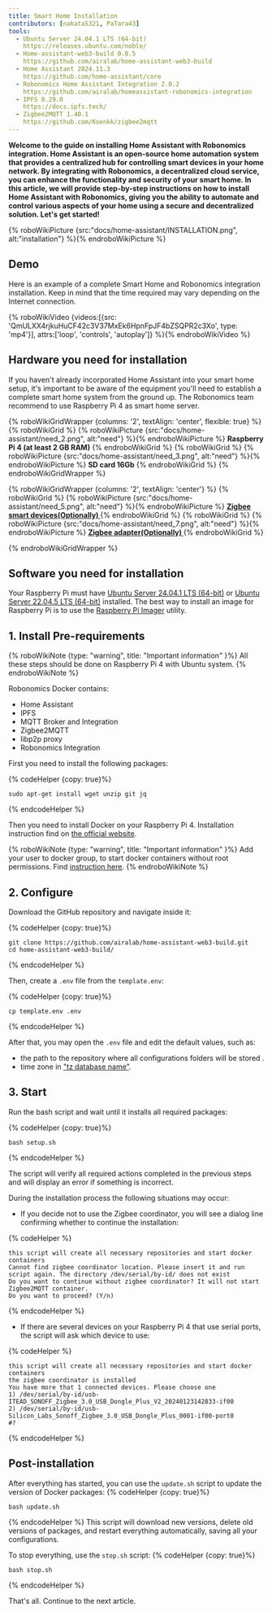 ```yaml
---
title: Smart Home Installation
contributors: [nakata5321, PaTara43]
tools:
  - Ubuntu Server 24.04.1 LTS (64-bit)
    https://releases.ubuntu.com/noble/
  - Home-assistant-web3-build 0.0.5
    https://github.com/airalab/home-assistant-web3-build
  - Home Assistant 2024.11.3
    https://github.com/home-assistant/core
  - Robonomics Home Assistant Integration 2.0.2
    https://github.com/airalab/homeassistant-robonomics-integration
  - IPFS 0.29.0
    https://docs.ipfs.tech/
  - Zigbee2MQTT 1.40.1
    https://github.com/Koenkk/zigbee2mqtt
---
```


**Welcome to the guide on installing Home Assistant with Robonomics integration. Home Assistant is an open-source home automation system that provides a centralized hub for controlling smart devices in your home network. By integrating with Robonomics, a decentralized cloud service, you can enhance the functionality and security of your smart home. In this article, we will provide step-by-step instructions on how to install Home Assistant with Robonomics, giving you the ability to automate and control various aspects of your home using a secure and decentralized solution. Let's get started!**

{% roboWikiPicture {src:"docs/home-assistant/INSTALLATION.png", alt:"installation"} %}{% endroboWikiPicture %}

## Demo

Here is an example of a complete Smart Home and Robonomics integration installation. Keep in mind that the time required may vary depending on the Internet connection.

{% roboWikiVideo {videos:[{src: 'QmULXX4rjkuHuCF42c3V37MxEk6HpnFpJF4bZSQPR2c3Xo', type: 'mp4'}], attrs:['loop', 'controls', 'autoplay']} %}{% endroboWikiVideo %}

## Hardware you need for installation

If you haven't already incorporated Home Assistant into your smart home setup, it's important to be aware of the equipment you'll need to establish a complete smart home system from the ground up. The Robonomics team recommend to use Raspberry Pi 4 as smart home server.


{% roboWikiGridWrapper {columns: '2', textAlign: 'center', flexible: true} %}
	{% roboWikiGrid %} {% roboWikiPicture {src:"docs/home-assistant/need_2.png", alt:"need"} %}{% endroboWikiPicture %}
	<b>Raspberry Pi 4 (at least 2 GB RAM)</b>
	{% endroboWikiGrid %}
	{% roboWikiGrid %} 	{% roboWikiPicture {src:"docs/home-assistant/need_3.png", alt:"need"} %}{% endroboWikiPicture %}
	<b>SD card 16Gb</b> {% endroboWikiGrid %}
{% endroboWikiGridWrapper %}

{% roboWikiGridWrapper {columns: '2', textAlign: 'center'} %}
	{% roboWikiGrid %} {% roboWikiPicture {src:"docs/home-assistant/need_5.png", alt:"need"} %}{% endroboWikiPicture %}
	 <a href="https://www.zigbee2mqtt.io/supported-devices/" target="_blank"> <b> Zigbee smart devices(Optionally) </b> </a>  {% endroboWikiGrid %}
	{% roboWikiGrid %} 	{% roboWikiPicture {src:"docs/home-assistant/need_7.png", alt:"need"} %}{% endroboWikiPicture %}
	<a href="https://www.zigbee2mqtt.io/information/supported_adapters.html" target="_blank"> <b> Zigbee adapter(Optionally) </b> </a>  {% endroboWikiGrid %}

{% endroboWikiGridWrapper %}


## Software you need for installation

Your Raspberry Pi must have [Ubuntu Server 24.04.1 LTS (64-bit)](https://releases.ubuntu.com/noble/) or [Ubuntu Server 22.04.5 LTS (64-bit)](https://releases.ubuntu.com/jammy/) installed. The best way to install an image for Raspberry Pi is to use the [Raspberry Pi Imager](https://www.raspberrypi.com/software/) utility.

## 1. Install Pre-requirements


{% roboWikiNote {type: "warning", title: "Important information" }%} All these steps should be done on Raspberry Pi 4 with Ubuntu system. {% endroboWikiNote %}

Robonomics Docker contains:
- Home Assistant
- IPFS
- MQTT Broker and Integration
- Zigbee2MQTT
- libp2p proxy
- Robonomics Integration

First you need to install the following packages:


{% codeHelper {copy: true}%}

```
sudo apt-get install wget unzip git jq
```

{% endcodeHelper %}

Then you need to install Docker on your Raspberry Pi 4. Installation instruction find on [the official website](https://docs.docker.com/engine/install/).

{% roboWikiNote {type: "warning", title: "Important information" }%} Add your user to docker group, to start docker containers without root permissions. Find [instruction here](https://docs.docker.com/engine/install/linux-postinstall/). {% endroboWikiNote %}

## 2. Configure

Download the GitHub repository and navigate inside it:


{% codeHelper {copy: true}%}

```
git clone https://github.com/airalab/home-assistant-web3-build.git
cd home-assistant-web3-build/
```

{% endcodeHelper %}

Then, create a `.env` file from the `template.env`:


{% codeHelper {copy: true}%}

```
cp template.env .env
```

{% endcodeHelper %}

After that, you may open the `.env` file and edit the default values, such as:
- the path to the repository where all configurations folders will be stored .
- time zone in ["tz database name"](https://en.wikipedia.org/wiki/List_of_tz_database_time_zones).

## 3. Start

Run the bash script and wait until it installs all required packages:

{% codeHelper {copy: true}%}

```
bash setup.sh
```

{% endcodeHelper %}

The script will verify all required actions completed in the previous steps and will display an error if something is incorrect.

During the installation process the following situations may occur:
- If you decide not to use the Zigbee coordinator, you will see a dialog line confirming whether to continue the installation:

{% codeHelper %}

```
this script will create all necessary repositories and start docker containers
Cannot find zigbee coordinator location. Please insert it and run script again. The directory /dev/serial/by-id/ does not exist
Do you want to continue without zigbee coordinator? It will not start Zigbee2MQTT container.
Do you want to proceed? (Y/n)
```

{% endcodeHelper %}


- If there are several devices on your Raspberry Pi 4 that use serial ports, the script will ask which device to use:

{% codeHelper %}

```
this script will create all necessary repositories and start docker containers
the zigbee coordinator is installed
You have more that 1 connected devices. Please choose one
1) /dev/serial/by-id/usb-ITEAD_SONOFF_Zigbee_3.0_USB_Dongle_Plus_V2_20240123142833-if00
2) /dev/serial/by-id/usb-Silicon_Labs_Sonoff_Zigbee_3.0_USB_Dongle_Plus_0001-if00-port0
#?
```

{% endcodeHelper %}

## Post-installation

After everything has started, you can use the `update.sh` script to update the version of Docker packages:
{% codeHelper {copy: true}%}

```
bash update.sh
```

{% endcodeHelper %}
This script will download new versions, delete old versions of packages, and restart everything automatically, saving all your configurations.

To stop everything, use the `stop.sh` script:
{% codeHelper {copy: true}%}

```
bash stop.sh
```

{% endcodeHelper %}


That's all. Continue to the next article.

